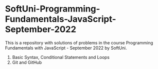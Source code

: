 # SoftUni-Programming-Fundamentals-JavaScript-September-2022

This is a repository with solutions of problems in the course Programming Fundamentals with JavaScript - September 2022 by SoftUni.

1. Basic Syntax, Conditional Statements and Loops
2. Git and GitHub
